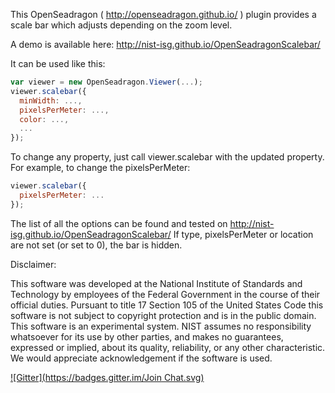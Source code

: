 This OpenSeadragon ( http://openseadragon.github.io/ ) plugin provides 
a scale bar which adjusts depending on the zoom level.

A demo is available here: http://nist-isg.github.io/OpenSeadragonScalebar/

It can be used like this:
`````javascript
var viewer = new OpenSeadragon.Viewer(...);
viewer.scalebar({
  minWidth: ...,
  pixelsPerMeter: ...,
  color: ...,
  ...
});
`````

To change any property, just call viewer.scalebar with the updated property.
For example, to change the pixelsPerMeter:

`````javascript
viewer.scalebar({
  pixelsPerMeter: ...
});
`````

The list of all the options can be found and tested on http://nist-isg.github.io/OpenSeadragonScalebar/
If type, pixelsPerMeter or location are not set (or set to 0), the bar is hidden.


Disclaimer:

This software was developed at the National Institute of Standards and
Technology by employees of the Federal Government in the course of
their official duties. Pursuant to title 17 Section 105 of the United
States Code this software is not subject to copyright protection and is
in the public domain. This software is an experimental system. NIST assumes
no responsibility whatsoever for its use by other parties, and makes no
guarantees, expressed or implied, about its quality, reliability, or
any other characteristic. We would appreciate acknowledgement if the
software is used.

[![Gitter](https://badges.gitter.im/Join Chat.svg)](https://gitter.im/NIST-ISG/OpenSeadragonScalebar?utm_source=badge&utm_medium=badge&utm_campaign=pr-badge&utm_content=badge)